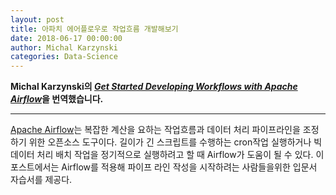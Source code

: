 ```yaml
---
layout: post
title: 아파치 에어플로우로 작업흐름 개발해보기
date: 2018-06-17 00:00:00
author: Michal Karzynski
categories: Data-Science
---  
```

  
  
**Michal Karzynski의 [*Get Started Developing Workflows with Apache Airflow*](http://michal.karzynski.pl/blog/2017/03/19/developing-workflows-with-apache-airflow)을 번역했습니다.**
  
  
- - -
  
[Apache Airflow](https://airflow.apache.org)는 복잡한 계산을 요하는 작업흐름과 데이터 처리 파이프라인을 조정하기 위한 오픈소스 도구이다. 길이가 긴 스크립트를 수행하는 cron작업 실행하거나 빅데이터 처리 배치 작업을 정기적으로 실행하려고 할 때 Airflow가 도움이 될 수 있다. 이 포스트에서는 Airflow를 적용해 파이프 라인 작성을 시작하려는 사람들을위한 입문서 자습서를 제공다.
